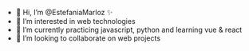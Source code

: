 - 👋 Hi, I’m @EstefaniaMarloz ✨
- 👀 I’m interested in web technologies
- 🌱 I’m currently practicing javascript, python and learning vue & react
- 💞️ I’m looking to collaborate on web projects
